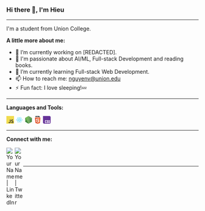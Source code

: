 ### Hi there 👋, I'm Hieu

---

I'm a student from Union College.

**A little more about me:**

* 🔭 I’m currently working on [REDACTED].
* 👀 I'm passionate about AI/ML, Full-stack Development and reading books.
* 🌱 I’m currently learning Full-stack Web Development.
* 📫 How to reach me: [nguyenv@union.edu](mailto:nguyenv@union.edu)
* ⚡ Fun fact: I love sleeping!💤

---

**Languages and Tools:**

<code><img height="20" src="https://raw.githubusercontent.com/github/explore/80688e429a7d40f836591846a32a50f884729a60/topics/javascript/javascript.png"></code>
<code><img height="20" src="https://raw.githubusercontent.com/github/explore/80688e429a7d40f836591846a32a50f884729a60/topics/react/react.png"></code>
<code><img height="20" src="https://raw.githubusercontent.com/github/explore/80688e429a7d40f836591846a32a50f884729a60/topics/nodejs/nodejs.png"></code>
<code><img height="20" src="https://raw.githubusercontent.com/github/explore/80688e429a7d40f836591846a32a50f884729a60/topics/html/html.png"></code>
<code><img height="20" src="https://raw.githubusercontent.com/github/explore/80688e429a7d40f836591846a32a50f884729a60/topics/css/css.png"></code>

---

**Connect with me:**

[<img align="left" alt="YourName | LinkedIn" width="22px" src="https://cdn.jsdelivr.net/npm/simple-icons@v3/icons/linkedin.svg" />][linkedin]
[<img align="left" alt="YourName | Twitter" width="22px" src="https://cdn.jsdelivr.net/npm/simple-icons@v3/icons/twitter.svg" />][twitter]

<br />
<br />

---
[twitter]: https://twitter.com/your_handle
[linkedin]: https://linkedin.com/in/your_username
